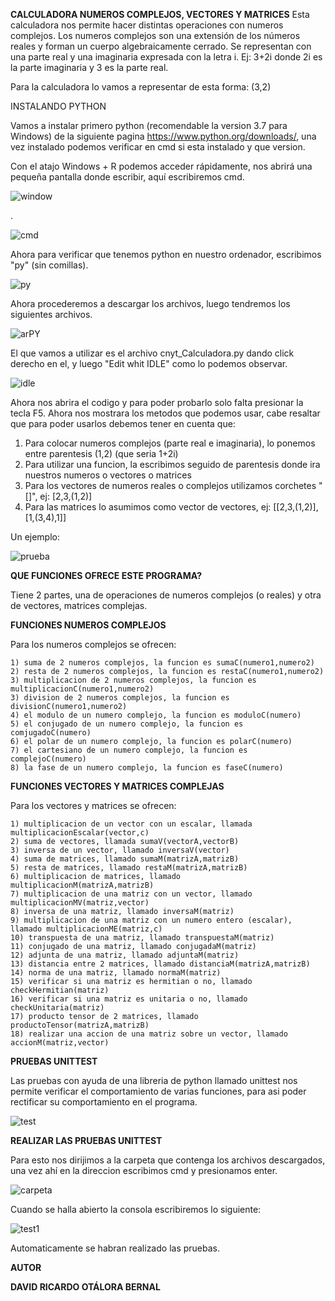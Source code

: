 **CALCULADORA NUMEROS COMPLEJOS, VECTORES Y MATRICES**
Esta calculadora nos permite hacer distintas operaciones con numeros complejos. Los numeros complejos
son una extensión de los números reales y forman un cuerpo algebraicamente cerrado. Se representan con
una parte real y una imaginaria expresada con la letra i.
Ej:
 3+2i donde 2i es la parte imaginaria y 3 es la parte real.

Para la calculadora lo vamos a representar de esta forma:
 (3,2) 

INSTALANDO PYTHON

Vamos a instalar primero python (recomendable la version 3.7 para Windows) de la siguiente pagina
https://www.python.org/downloads/, una vez instalado podemos verificar en cmd si esta instalado y que
version.

Con el atajo Windows + R podemos acceder rápidamente, nos abrirá una pequeña pantalla donde escribir, aquí  escribiremos cmd.

![window](https://user-images.githubusercontent.com/46855679/64225937-16432100-cea3-11e9-9d21-b5403dfe4fd1.JPG)

.

![cmd](https://user-images.githubusercontent.com/46855679/64483407-e196d880-d1c6-11e9-9030-645e59b41312.JPG)

Ahora para verificar que tenemos python en nuestro ordenador, escribimos "py" (sin comillas).

![py](https://user-images.githubusercontent.com/46855679/64225594-9f595880-cea1-11e9-8311-b047bb101c01.JPG)

Ahora procederemos a descargar los archivos, luego tendremos los siguientes archivos.

![arPY](https://user-images.githubusercontent.com/46855679/64482602-9aa2e600-d1ba-11e9-914a-0c681f5b7abb.JPG)

El que vamos a utilizar es el archivo cnyt_Calculadora.py dando click derecho en el, y luego "Edit whit IDLE" como lo
podemos observar.

![idle](https://user-images.githubusercontent.com/46855679/64482604-9f679a00-d1ba-11e9-86bd-570a11bd3c47.JPG)

Ahora nos abrira el codigo y para poder probarlo solo falta presionar la tecla F5. Ahora nos mostrara los metodos
que podemos usar, cabe resaltar que para poder usarlos debemos tener en cuenta que:

   1) Para colocar numeros complejos (parte real e imaginaria), lo ponemos entre parentesis (1,2) (que seria 1+2i)
   2) Para utilizar una funcion, la escribimos seguido de parentesis donde ira nuestros numeros o vectores o matrices 
   3) Para los vectores de numeros reales o complejos utilizamos corchetes "[]", ej: [2,3,(1,2)]
   4) Para las matrices lo asumimos como vector de vectores, ej: [[2,3,(1,2)],[1,(3,4),1]]
   
Un ejemplo:

![prueba](https://user-images.githubusercontent.com/46855679/64482699-94ae0480-d1bc-11e9-9855-87da7e00e5fd.JPG)

   
**QUE FUNCIONES OFRECE ESTE PROGRAMA?**

Tiene 2 partes, una de operaciones de numeros complejos (o reales) y otra de vectores, matrices complejas.

**FUNCIONES NUMEROS COMPLEJOS**

Para los numeros complejos se ofrecen:

	1) suma de 2 numeros complejos, la funcion es sumaC(numero1,numero2)
	2) resta de 2 numeros complejos, la funcion es restaC(numero1,numero2)
	3) multiplicacion de 2 numeros complejos, la funcion es multiplicacionC(numero1,numero2)
	3) division de 2 numeros complejos, la funcion es divisionC(numero1,numero2)
	4) el modulo de un numero complejo, la funcion es moduloC(numero)
	5) el conjugado de un numero complejo, la funcion es comjugadoC(numero)
	6) el polar de un numero complejo, la funcion es polarC(numero)
	7) el cartesiano de un numero complejo, la funcion es complejoC(numero)
	8) la fase de un numero complejo, la funcion es faseC(numero)
	
**FUNCIONES VECTORES Y MATRICES COMPLEJAS**

Para los vectores y matrices se ofrecen:

	1) multiplicacion de un vector con un escalar, llamada multiplicacionEscalar(vector,c)
	2) suma de vectores, llamada sumaV(vectorA,vectorB)
    3) inversa de un vector, llamado inversaV(vector)
	4) suma de matrices, llamado sumaM(matrizA,matrizB)
	5) resta de matrices, llamado restaM(matrizA,matrizB)
	6) multiplicacion de matrices, llamado multiplicacionM(matrizA,matrizB) 
	7) multiplicacion de una matriz con un vector, llamado multiplicacionMV(matriz,vector)
	8) inversa de una matriz, llamado inversaM(matriz)
	9) multiplicacion de una matriz con un numero entero (escalar), llamado multiplicacionME(matriz,c)
	10) transpuesta de una matriz, llamado transpuestaM(matriz)
	11) conjugado de una matriz, llamado conjugadaM(matriz)
	12) adjunta de una matriz, llamado adjuntaM(matriz)
	13) distancia entre 2 matrices, llamado distanciaM(matrizA,matrizB)
	14) norma de una matriz, llamado normaM(matriz)
	15) verificar si una matriz es hermitian o no, llamado checkHermitian(matriz)
	16) verificar si una matriz es unitaria o no, llamado checkUnitaria(matriz)
	17) producto tensor de 2 matrices, llamado productoTensor(matrizA,matrizB)
	18) realizar una accion de una matriz sobre un vector, llamado accionM(matriz,vector)
	
	
**PRUEBAS UNITTEST**

Las pruebas con ayuda de una libreria de python llamado unittest nos permite verificar el comportamiento de 
varias funciones, para asi poder rectificar su comportamiento en el programa.

![test](https://user-images.githubusercontent.com/46855679/64483567-dbeec200-d1c9-11e9-92c9-fb510a7d2fa6.JPG)


**REALIZAR LAS PRUEBAS UNITTEST**

Para esto nos dirijimos a la carpeta que contenga los archivos descargados, una vez ahí en la direccion escribimos cmd
y presionamos enter.

![carpeta](https://user-images.githubusercontent.com/46855679/64491282-5d773c00-d22c-11e9-9faa-7667da16035d.JPG)

Cuando se halla abierto la consola escribiremos lo siguiente:

![test1](https://user-images.githubusercontent.com/46855679/64491327-20f81000-d22d-11e9-8e88-26309127684a.JPG)

Automaticamente se habran realizado las pruebas.

**AUTOR**

**DAVID RICARDO OTÁLORA BERNAL**






